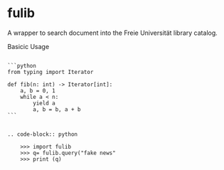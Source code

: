 # fulib
A wrapper to search document into the Freie Universität library catalog.



Basicic Usage
~~~~~~~~~~~~~

```python
from typing import Iterator

def fib(n: int) -> Iterator[int]:
    a, b = 0, 1
    while a < n:
        yield a
        a, b = b, a + b
```


.. code-block:: python

    >>> import fulib
    >>> q= fulib.query("fake news"
    >>> print (q)


